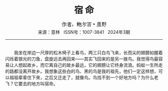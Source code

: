 # <center>宿 命</center>

<div align=center><img src="https://raw.githubusercontent.com/leaguecn/magazines/main/img_authors/%25d7%25f7%25d5%25df%25a3%25ba%25b1%25ab%25b6%25fb%25bc%25aa%25a1%25a4%25d4%25ad%25d2%25b0.jpg"></div>

<center>来源：意林   ISSN号：1007-3841   2024年3期</center>

* * *

<br>　　我坐在岸边一尺厚的松木椅子上看鸟，两三只白鸟飞来，长而尖的翅膀如握着闪烁着银光的刀鱼，盘旋远去再回来——其实飞回来的是另一拨鸟。我觉得鸟最容易让人想起故乡，而它离自己的故乡最远，它的翅膀让它终身流浪。蚂蚁一生所走的路都没离开故乡。我想象这些白的鸟、黑的鸟是我的祖先，他们一定这样想，可以祖祖辈辈住下來，之后又迁走了，就像鸟。鸟找不到一个好地方吗？为什么老飞？它要去的地方叫宿命。
